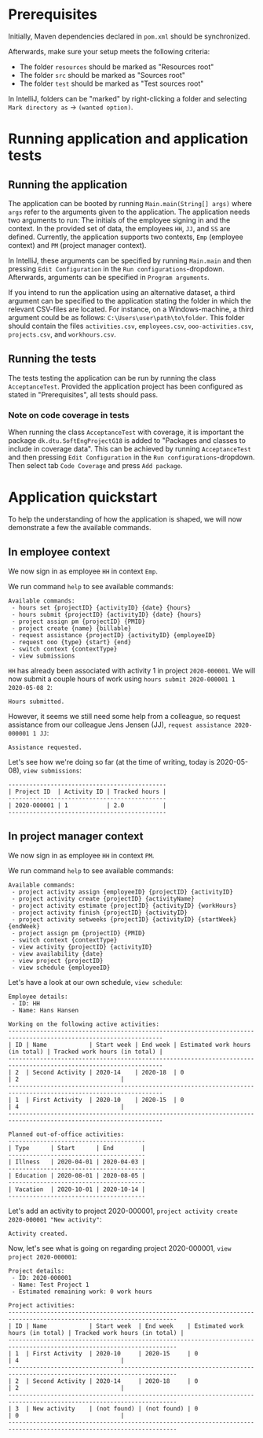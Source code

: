 # Prerequisites
Initially, Maven dependencies declared in ```pom.xml``` should be synchronized.

Afterwards, make sure your setup meets the following criteria:
- The folder ```resources``` should be marked as "Resources root"
- The folder ```src``` should be marked as "Sources root"
- The folder ```test``` should be marked as "Test sources root"

In IntelliJ, folders can be "marked" by right-clicking a folder and selecting ```Mark directory as``` → ```(wanted option)```.

# Running application and application tests
## Running the application
The application can be booted by running ```Main.main(String[] args)``` where ```args``` refer to the arguments given to the application.
The application needs two arguments to run: The initials of the employee signing in and the context.
In the provided set of data, the employees ```HH```, ```JJ```, and ```SS``` are defined.
Currently, the application supports two contexts, ```Emp``` (employee context) and ```PM``` (project manager context).

In IntelliJ, these arguments can be specified by running ```Main.main``` and then pressing ```Edit Configuration``` in the ```Run configurations```-dropdown.
Afterwards, arguments can be specified in ```Program arguments```.

If you intend to run the application using an alternative dataset, a third argument can be specified to the application stating the folder in which the relevant CSV-files are located.
For instance, on a Windows-machine, a third argument could be as follows: ```C:\Users\user\path\to\folder```. This folder should contain the files ```activities.csv```, ```employees.csv```, ```ooo-activities.csv```, ```projects.csv```, and ```workhours.csv```.

## Running the tests
The tests testing the application can be run by running the class ```AcceptanceTest```.
Provided the application project has been configured as stated in "Prerequisites", all tests should pass.

### Note on code coverage in tests
When running the class ```AcceptanceTest``` with coverage, it is important the package ```dk.dtu.SoftEngProjectG18``` is added to "Packages and classes to include in coverage data".
This can be achieved by running ```AcceptanceTest``` and then pressing ```Edit Configuration``` in the ```Run configurations```-dropdown.
Then select tab ```Code Coverage``` and press ```Add package```.

# Application quickstart
To help the understanding of how the application is shaped, we will now demonstrate a few the available commands.

## In employee context
We now sign in as employee ```HH``` in context ```Emp```.

We run command ```help``` to see available commands:
```
Available commands:
 - hours set {projectID} {activityID} {date} {hours}
 - hours submit {projectID} {activityID} {date} {hours}
 - project assign pm {projectID} {PMID}
 - project create {name} {billable}
 - request assistance {projectID} {activityID} {employeeID}
 - request ooo {type} {start} {end}
 - switch context {contextType}
 - view submissions
```

```HH``` has already been associated with activity 1 in project ```2020-000001```.
We will now submit a couple hours of work using ```hours submit 2020-000001 1 2020-05-08 2```:
```
Hours submitted.
```

However, it seems we still need some help from a colleague, so request assistance from our colleague Jens Jensen (JJ), ```request assistance 2020-000001 1 JJ```:
```
Assistance requested.
```

Let's see how we're doing so far (at the time of writing, today is 2020-05-08), ```view submissions```:
```
---------------------------------------------
| Project ID  | Activity ID | Tracked hours |
---------------------------------------------
| 2020-000001 | 1           | 2.0           |
---------------------------------------------
```

## In project manager context
We now sign in as employee ```HH``` in context ```PM```.

We run command ```help``` to see available commands:
```
Available commands:
 - project activity assign {employeeID} {projectID} {activityID}
 - project activity create {projectID} {activityName}
 - project activity estimate {projectID} {activityID} {workHours}
 - project activity finish {projectID} {activityID}
 - project activity setweeks {projectID} {activityID} {startWeek} {endWeek}
 - project assign pm {projectID} {PMID}
 - switch context {contextType}
 - view activity {projectID} {activityID}
 - view availability {date}
 - view project {projectID}
 - view schedule {employeeID}
```

Let's have a look at our own schedule, ```view schedule```:
```
Employee details:
 - ID: HH
 - Name: Hans Hansen

Working on the following active activities:
------------------------------------------------------------------------------------------------------------------
| ID | Name            | Start week | End week | Estimated work hours (in total) | Tracked work hours (in total) |
------------------------------------------------------------------------------------------------------------------
| 2  | Second Activity | 2020-14    | 2020-18  | 0                               | 2                             |
------------------------------------------------------------------------------------------------------------------
| 1  | First Activity  | 2020-10    | 2020-15  | 0                               | 4                             |
------------------------------------------------------------------------------------------------------------------

Planned out-of-office activities:
---------------------------------------
| Type      | Start      | End        |
---------------------------------------
| Illness   | 2020-04-01 | 2020-04-03 |
---------------------------------------
| Education | 2020-08-01 | 2020-08-05 |
---------------------------------------
| Vacation  | 2020-10-01 | 2020-10-14 |
---------------------------------------
```

Let's add an activity to project 2020-000001, ```project activity create 2020-000001 "New activity"```:
```
Activity created.
```

Now, let's see what is going on regarding project 2020-000001, ```view project 2020-000001```:
```
Project details:
 - ID: 2020-000001
 - Name: Test Project 1
 - Estimated remaining work: 0 work hours

Project activities:
----------------------------------------------------------------------------------------------------------------------
| ID | Name            | Start week  | End week    | Estimated work hours (in total) | Tracked work hours (in total) |
----------------------------------------------------------------------------------------------------------------------
| 1  | First Activity  | 2020-10     | 2020-15     | 0                               | 4                             |
----------------------------------------------------------------------------------------------------------------------
| 2  | Second Activity | 2020-14     | 2020-18     | 0                               | 2                             |
----------------------------------------------------------------------------------------------------------------------
| 3  | New activity    | (not found) | (not found) | 0                               | 0                             |
----------------------------------------------------------------------------------------------------------------------
```